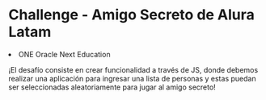<h1>Challenge - Amigo Secreto de Alura Latam</h1>
<li>ONE Oracle Next Education</li>
<p>¡El desafío consiste en crear funcionalidad a través de JS, donde debemos realizar una aplicación para ingresar una lista de personas y estas puedan ser seleccionadas aleatoriamente para jugar al amigo secreto!</p>
